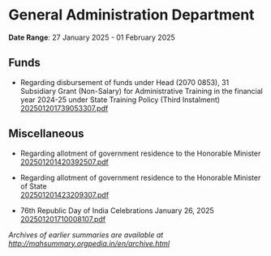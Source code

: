 # General Administration Department

**Date Range**: 27 January 2025 - 01 February 2025


## Funds
- Regarding disbursement of funds under Head (2070 0853), 31 Subsidiary Grant (Non-Salary) for Administrative Training in the financial year 2024-25 under State Training Policy (Third Instalment)\
  [202501201739053307.pdf](https://gr.maharashtra.gov.in/Site/Upload/Government%20Resolutions/English/202501201739053307.pdf)

## Miscellaneous
- Regarding allotment of government residence to the Honorable Minister\
  [202501201420392507.pdf](https://gr.maharashtra.gov.in/Site/Upload/Government%20Resolutions/English/202501201420392507.pdf)

- Regarding allotment of government residence to the Honorable Minister of State\
  [202501201423209307.pdf](https://gr.maharashtra.gov.in/Site/Upload/Government%20Resolutions/English/202501201423209307.pdf)

- 76th Republic Day of India Celebrations January 26, 2025\
  [202501201710008107.pdf](https://gr.maharashtra.gov.in/Site/Upload/Government%20Resolutions/English/202501201710008107.pdf)


*Archives of earlier summaries are available at http://mahsummary.orgpedia.in/en/archive.html*
